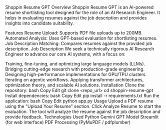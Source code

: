Shoppin Resume GPT
Overview
Shoppin Resume GPT is an AI-powered resume shortlisting tool designed for the role of an AI Research Engineer. It helps in evaluating resumes against the job description and provides insights into candidate suitability.

Features
Resume Upload: Supports PDF file uploads up to 200MB.
Automated Analysis: Uses GPT-based evaluation for shortlisting resumes.
Job Description Matching: Compares resumes against the provided job description.
Job Description
We seek a technically rigorous AI Research Engineer to advance our core AI systems, with a focus on:

Training, fine-tuning, and optimizing large language models (LLMs).
Bridging cutting-edge research with production-grade engineering.
Designing high-performance implementations for GPU/TPU clusters.
Iterating on agentic workflows.
Applying transformer architectures, optimization theory, and scalable AI solutions.
Installation
Clone the repository:
bash
Copy
Edit
git clone <repo_url>
cd shoppin-resume-gpt
Install dependencies:
bash
Copy
Edit
pip install -r requirements.txt
Run the application:
bash
Copy
Edit
python app.py
Usage
Upload a PDF resume using the "Upload Your Resume" section.
Click Analyze Resume to start the evaluation.
The tool will analyze the resume against the job description and provide feedback.
Technologies Used
Python
Gemini GPT Model
Streamlit (for web interface)
PDF Processing (PyMuPDF / pdfplumber)
